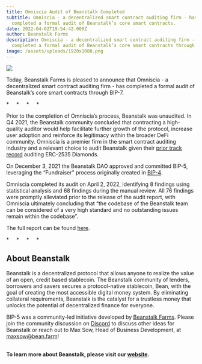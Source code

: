 ```yaml
---
title: Omniscia Audit of Beanstalk Completed
subtitle: Omniscia - a decentralized smart contract auditing firm - has
  completed a formal audit of Beanstalk’s core smart contracts.
date: 2022-04-02T19:54:42.000Z
author: Beanstalk Farms
description: Omniscia - a decentralized smart contract auditing firm - has
  completed a formal audit of Beanstalk’s core smart contracts through BIP-7.
image: /assets/uploads/1920x1080.png
---
```

![](/assets/uploads/1920x1080.png)

Today, Beanstalk Farms is pleased to announce that Omniscia - a decentralized smart contract auditing firm - has completed a formal audit of Beanstalk’s core smart contracts through BIP-7.

\*     \*     \*     \*

Prior to the completion of Omniscia’s process, Beanstalk was unaudited. In Q4 2021, the Beanstalk community concluded that contracting a high-quality auditor would help facilitate further growth of the protocol, increase user adoption and reinforce its legitimacy within the broader DeFi community. Omniscia is a premier firm in the smart contract auditing industry and a relevant choice to audit Beanstalk given their [prior track record](https://omniscia.io/about-us#clients) auditing ERC-2535 Diamonds.

On December 3, 2021 the Beanstalk DAO approved and committed BIP-5, leveraging the “Fundraiser” process originally created in [BIP-4](https://github.com/BeanstalkFarms/Beanstalk/blob/master/bips/bip-4.md). 

Omniscia completed its audit on April 2, 2022, identifying 8 findings using statistical analysis and 68 findings during the manual review. All 76 findings were promptly alleviated prior to the release of the audit report, with Omniscia ultimately concluding that “the codebase of the Beanstalk team can be considered of a very high standard and no outstanding issues remain within the codebase”. 

The full report can be found [here](https://omniscia.io/beanstalk-core-protocol/).

\*     \*     \*     \*

## About Beanstalk

Beanstalk is a decentralized protocol that allows anyone to realize the value of an open, credit based stablecoin. The Beanstalk community of lenders, borrowers and savers secures a protocol-native stablecoin, Bean, with the goal of creating the most accessible digital money system. By eliminating collateral requirements, Beanstalk is the catalyst for a trustless money that unlocks the potential of decentralized finance for everyone. 

BIP-5 was a community-led initiative developed by [Beanstalk Farms](https://twitter.com/BeanstalkFarms). Please join the community discussion on [Discord](https://discord.gg/y4cJNv5DTM) to discuss other ideas for Beanstalk or reach out to Max Sow, Head of Business Development, at maxsow@bean.farm! 

**\
To learn more about Beanstalk, please visit our [website](http://app.bean.money).**